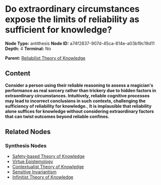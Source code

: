 # Do extraordinary circumstances expose the limits of reliability as sufficient for knowledge?

**Node Type:** antithesis
**Node ID:** a74f2837-907d-45ca-814e-a03b19c19d11
**Depth:** 4
**Terminal:** No

**Parent:** [Reliabilist Theory of Knowledge](reliabilist-theory-of-knowledge-synthesis-ee7ece98-b2cc-46d0-abcb-d153c1c8fbcd.md)

## Content

**Consider a person using their reliable reasoning to assess a magician's performance as real sorcery rather than trickery due to hidden factors in extraordinary circumstances. Intuitively, reliable cognitive processes may lead to incorrect conclusions in such contexts, challenging the sufficiency of reliability for knowledge.**, **It is implausible that reliability alone suffices for knowledge without considering extraordinary factors that can twist outcomes beyond reliable confines.**

## Related Nodes

### Synthesis Nodes

- [Safety-based Theory of Knowledge](safety-based-theory-of-knowledge-synthesis-f90490da-2440-4d5e-a04f-74e708e17e57.md)
- [Virtue Epistemology](virtue-epistemology-synthesis-1a7e68ce-abf3-41d1-8fb4-0f31b5f2bcc5.md)
- [Contextualist Theory of Knowledge](contextualist-theory-of-knowledge-synthesis-bf66c35c-e015-4281-b5cb-916ea253c9cd.md)
- [Sensitive Invariantism](sensitive-invariantism-synthesis-437f2b54-a5bd-45a4-9ca8-57e6c47f4ede.md)
- [Infinitist Theory of Knowledge](infinitist-theory-of-knowledge-synthesis-1626a182-fab4-4203-ac09-8a305eb78bec.md)
